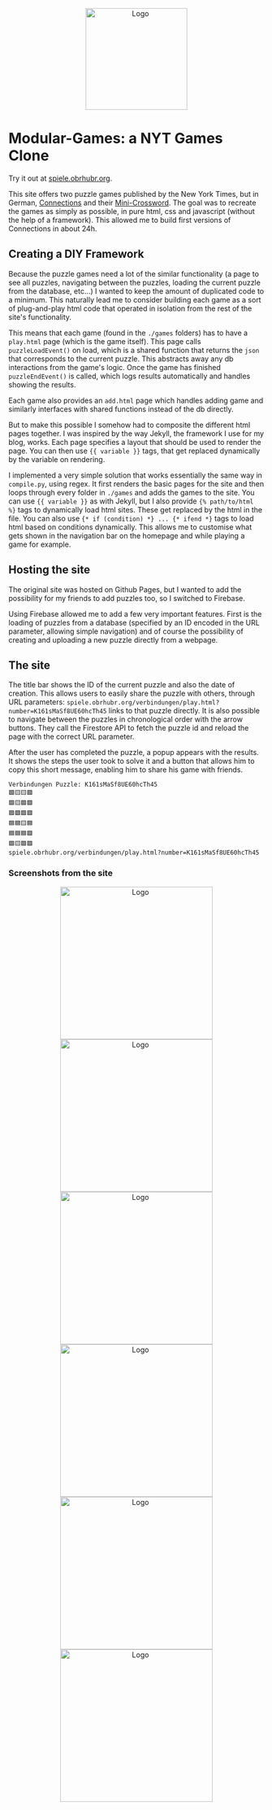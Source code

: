 <p align="center">
	<img alt="Logo" src=".github/icon.png" data-canonical-src=".github/icon.png" width="200"/>
</p>

# Modular-Games: a NYT Games Clone

Try it out at [spiele.obrhubr.org](spiele.obrhubr.org).

This site offers two puzzle games published by the New York Times, but in German, [Connections](https://www.nytimes.com/games/connections) and their [Mini-Crossword](https://www.nytimes.com/crosswords/game/mini).
The goal was to recreate the games as simply as possible, in pure html, css and javascript (without the help of a framework). This allowed me to build first versions of Connections in about 24h.

## Creating a DIY Framework

Because the puzzle games need a lot of the similar functionality (a page to see all puzzles, navigating between the puzzles, loading the current puzzle from the database, etc...) I wanted to keep the amount of duplicated code to a minimum. This naturally lead me to consider building each game as a sort of plug-and-play html code that operated in isolation from the rest of the site's functionality.

This means that each game (found in the `./games` folders) has to have a `play.html` page (which is the game itself). This page calls `puzzleLoadEvent()` on load, which is a shared function that returns the `json` that corresponds to the current puzzle. This abstracts away any db interactions from the game's logic. Once the game has finished `puzzleEndEvent()` is called, which logs results automatically and handles showing the results.

Each game also provides an `add.html` page which handles adding game and similarly interfaces with shared functions instead of the db directly.

But to make this possible I somehow had to composite the different html pages together. I was inspired by the way Jekyll, the framework I use for my blog, works. Each page specifies a layout that should be used to render the page. You can then use `{{ variable }}` tags, that get replaced dynamically by the variable on rendering.

I implemented a very simple solution that works essentially the same way in `compile.py`, using regex. It first renders the basic pages for the site and then loops through every folder in `./games` and adds the games to the site. You can use `{{ variable }}` as with Jekyll, but I also provide `{% path/to/html %}` tags to dynamically load html sites. These get replaced by the html in the file. You can also use `{* if (condition) *} ... {* ifend *}` tags to load html based on conditions dynamically. This allows me to customise what gets shown in the navigation bar on the homepage and while playing a game for example.

## Hosting the site

The original site was hosted on Github Pages, but I wanted to add the possibility for my friends to add puzzles too, so I switched to Firebase.

Using Firebase allowed me to add a few very important features. First is the loading of puzzles from a database (specified by an ID encoded in the URL parameter, allowing simple navigation) and of course the possibility of creating and uploading a new puzzle directly from a webpage.

## The site

The title bar shows the ID of the current puzzle and also the date of creation. This allows users to easily share the puzzle with others, through URL parameters: `spiele.obrhubr.org/verbindungen/play.html?number=K161sMaSf8UE60hcTh45` links to that puzzle directly.
It is also possible to navigate between the puzzles in chronological order with the arrow buttons. They call the Firestore API to fetch the puzzle id and reload the page with the correct URL parameter.

After the user has completed the puzzle, a popup appears with the results. It shows the steps the user took to solve it and a button that allows him to copy this short message, enabling him to share his game with friends.

```
Verbindungen Puzzle: K161sMaSf8UE60hcTh45
🟩🟨🟨🟪
🟩🟨🟩🟩
🟩🟩🟩🟩
🟦🟦🟨🟦
🟦🟦🟦🟪
🟪🟨🟪🟪
spiele.obrhubr.org/verbindungen/play.html?number=K161sMaSf8UE60hcTh45
```

### Screenshots from the site

<p align="center">
	<img alt="Logo" src=".github/home.png" data-canonical-src=".github/home.png" width="300"/>
	<img alt="Logo" src=".github/navigation.png" data-canonical-src=".github/navigation.png" width="300"/>
	<img alt="Logo" src=".github/connections.png" data-canonical-src=".github/connections.png" width="300"/>
	<img alt="Logo" src=".github/minicrossword.png" data-canonical-src=".github/minicrossword.png" width="300"/>
	<img alt="Logo" src=".github/all.png" data-canonical-src=".github/all.png" width="300"/>
	<img alt="Logo" src=".github/add.png" data-canonical-src=".github/add.png" width="300"/>
</p>
